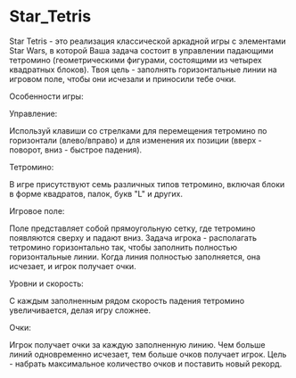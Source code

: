 # Star_Tetris

Star Tetris - это реализация классической аркадной игры с элементами Star Wars, в которой Ваша задача состоит в управлении падающими тетромино (геометрическими фигурами, состоящими из четырех квадратных блоков). Твоя цель - заполнять горизонтальные линии на игровом поле, чтобы они исчезали и приносили тебе очки.

Особенности игры:

Управление: 

Используй клавиши со стрелками для перемещения тетромино по горизонтали (влево/вправо) и для изменения их позиции (вверх - поворот, вниз - быстрое падения).

Тетромино: 

В игре присутствуют семь различных типов тетромино, включая блоки в форме квадратов, палок, букв "L" и других.

Игровое поле: 

Поле представляет собой прямоугольную сетку, где тетромино появляются сверху и падают вниз. Задача игрока - располагать тетромино горизонтально так, чтобы заполнить полностью горизонтальные линии. Когда линия полностью заполняется, она исчезает, и игрок получает очки.

Уровни и скорость: 

С каждым заполненным рядом скорость падения тетромино увеличивается, делая игру сложнее.

Очки: 

Игрок получает очки за каждую заполненную линию. Чем больше линий одновременно исчезает, тем больше очков получает игрок. Цель - набрать максимальное количество очков и поставить новый рекорд.
